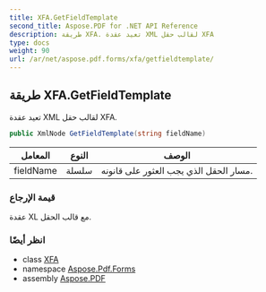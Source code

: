 ```yaml
---
title: XFA.GetFieldTemplate
second_title: Aspose.PDF for .NET API Reference
description: طريقة XFA. تعيد عقدة XML لقالب حقل XFA
type: docs
weight: 90
url: /ar/net/aspose.pdf.forms/xfa/getfieldtemplate/
---
```

## طريقة XFA.GetFieldTemplate

تعيد عقدة XML لقالب حقل XFA.

```csharp
public XmlNode GetFieldTemplate(string fieldName)
```

| المعامل | النوع | الوصف |
| --- | --- | --- |
| fieldName | سلسلة | مسار الحقل الذي يجب العثور على قانونه. |

### قيمة الإرجاع

عقدة XL مع قالب الحقل.

### انظر أيضًا

* class [XFA](../)
* namespace [Aspose.Pdf.Forms](../../../aspose.pdf.forms/)
* assembly [Aspose.PDF](../../../)
